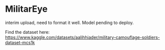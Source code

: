 # MilitarEye

interim upload, need to format it well. Model pending to deploy.

Find the dataset here: https://www.kaggle.com/datasets/aalihhiader/military-camouflage-soldiers-dataset-mcs1k
